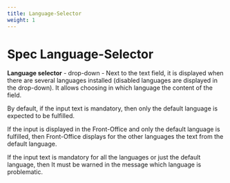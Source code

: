 ```yaml
---
title: Language-Selector
weight: 1
---
```

# Spec Language-Selector

**Language selector** - drop-down - Next to the text field, it is displayed when there are several languages installed (disabled languages are displayed in the drop-down). 
It allows choosing in which language the content of the field. 

By default, if the input text is mandatory, then only the default language is expected to be fulfilled. 

If the input is displayed in the Front-Office and only the default language is fulfilled, then Front-Office displays for the other languages the text from the default language.

If the input text is mandatory for all the languages or just the default language, then It must be warned in the message which language is problematic.

